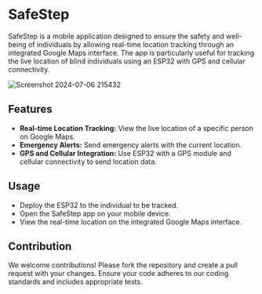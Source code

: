 # SafeStep
SafeStep is a mobile application designed to ensure the safety and well-being of individuals by allowing real-time location tracking through an integrated Google Maps interface. The app is particularly useful for tracking the live location of blind individuals using an ESP32 with GPS and cellular connectivity.

![Screenshot 2024-07-06 215432](https://github.com/chamishkadilina/safestep/assets/162773906/2c963fa3-a579-486b-9dbe-1c0d2888aac6)
## Features
- **Real-time Location Tracking:** View the live location of a specific person on Google Maps.
- **Emergency Alerts:** Send emergency alerts with the current location.
- **GPS and Cellular Integration:** Use ESP32 with a GPS module and cellular connectivity to send location data.
## Usage
- Deploy the ESP32 to the individual to be tracked.
- Open the SafeStep app on your mobile device.
- View the real-time location on the integrated Google Maps interface.
## Contribution
We welcome contributions! Please fork the repository and create a pull request with your changes. Ensure your code adheres to our coding standards and includes appropriate tests.
